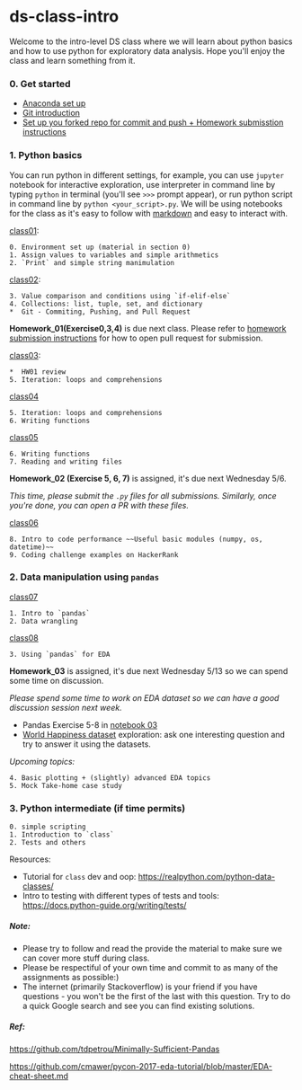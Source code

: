 # ds-class-intro

Welcome to the intro-level DS class where we will learn about python basics and how to use python for exploratory data analysis. Hope you'll enjoy the class and learn something from it.

### 0. Get started
- [Anaconda set up](https://github.com/emma-oc/ds-class-intro/blob/master/python_basics/class01/Anaconda_setup.md) 
- [Git introduction](https://github.com/emma-oc/ds-class-intro/blob/master/python_basics/class01/git_setup.md)
- [Set up you forked repo for commit and push + Homework submisstion instructions](https://github.com/emma-oc/ds-class-intro/blob/master/Git-setup-and-hw-instruction.md)

### 1. Python basics
You can run python in different settings, for example, you can use `jupyter` notebook for interactive exploration, use interpreter in command line by typing `python` in terminal (you'll see `>>>` prompt appear), or run python script in command line by `python <your_script>.py`. We will be using notebooks for the class as it's easy to follow with [markdown](https://guides.github.com/features/mastering-markdown/) and easy to interact with.

[class01](https://github.com/emma-oc/ds-class-intro/tree/master/python_basics/class01):

	0. Environment set up (material in section 0)
	1. Assign values to variables and simple arithmetics
	2. `Print` and simple string manimulation
[class02](https://github.com/emma-oc/ds-class-intro/tree/master/python_basics/class02):

	3. Value comparison and conditions using `if-elif-else`
	4. Collections: list, tuple, set, and dictionary
	*  Git - Commiting, Pushing, and Pull Request

**Homework_01(Exercise0,3,4)** is due next class. Please refer to [homework submission instructions](https://github.com/emma-oc/ds-class-intro/blob/master/Git-setup-and-hw-instruction.md#instructions-for-homework-1-submission) for how to open pull request for submission.

[class03](https://github.com/emma-oc/ds-class-intro/tree/master/python_basics/class02):

	*  HW01 review
	5. Iteration: loops and comprehensions


[class04](https://github.com/emma-oc/ds-class-intro/tree/master/python_basics/class02)

	5. Iteration: loops and comprehensions
	6. Writing functions

[class05](https://github.com/emma-oc/ds-class-intro/tree/master/python_basics/class03)

	6. Writing functions
	7. Reading and writing files

**Homework_02 (Exercise 5, 6, 7)** is assigned, it's due next Wednesday 5/6.

*This time, please submit the `.py` files for all submissions. Similarly, once you're done, you can open a PR with these files.*


[class06](https://github.com/emma-oc/ds-class-intro/tree/master/python_basics/class04)

	8. Intro to code performance ~~Useful basic modules (numpy, os, datetime)~~
	9. Coding challenge examples on HackerRank

### 2. Data manipulation using `pandas`

[class07](https://github.com/emma-oc/ds-class-intro/tree/master/pandas_intro)

	1. Intro to `pandas` 
	2. Data wrangling
[class08](https://github.com/emma-oc/ds-class-intro/tree/master/pandas_intro)

	3. Using `pandas` for EDA

**Homework_03** is assigned, it's due next Wednesday 5/13 so we can spend some time on discussion.

*Please spend some time to work on EDA dataset so we can have a good discussion session next week.*

- Pandas Exercise 5-8 in [notebook 03](https://github.com/emma-oc/ds-class-intro/tree/master/pandas_intro)
- [World Happiness dataset](https://www.kaggle.com/unsdsn/world-happiness) exploration: ask one interesting question and try to answer it using the datasets.

*Upcoming topics:*

	4. Basic plotting + (slightly) advanced EDA topics
	5. Mock Take-home case study

### 3. Python intermediate (if time permits)

	0. simple scripting
	1. Introduction to `class`
	2. Tests and others

Resources:

- Tutorial for `class` dev and oop: https://realpython.com/python-data-classes/
- Intro to testing with different types of tests and tools: https://docs.python-guide.org/writing/tests/

##### Note:
* Please try to follow and read the provide the material to make sure we can cover more stuff during class.
* Please be respectiful of your own time and commit to as many of the assignments as possible:) 
* The internet (primarily Stackoverflow) is your friend if you have questions - you won't be the first of the last with this question. Try to do a quick Google search and see you can find existing solutions.



##### Ref:
https://github.com/tdpetrou/Minimally-Sufficient-Pandas

https://github.com/cmawer/pycon-2017-eda-tutorial/blob/master/EDA-cheat-sheet.md

